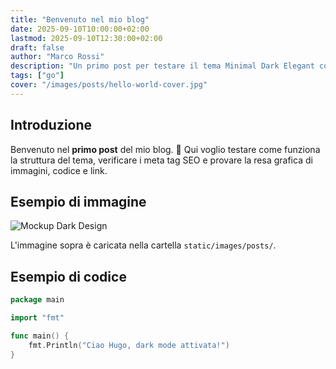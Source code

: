 ```yaml
---
title: "Benvenuto nel mio blog"
date: 2025-09-10T10:00:00+02:00
lastmod: 2025-09-10T12:30:00+02:00
draft: false
author: "Marco Rossi"
description: "Un primo post per testare il tema Minimal Dark Elegant con Hugo. Parleremo di design, automazioni e nuove idee."
tags: ["go"]
cover: "/images/posts/hello-world-cover.jpg"
---
```


## Introduzione

Benvenuto nel **primo post** del mio blog. 🎉
Qui voglio testare come funziona la struttura del tema, verificare i meta tag SEO e provare la resa grafica di immagini, codice e link.

## Esempio di immagine

![Mockup Dark Design](/images/posts/mockup.jpg)

L'immagine sopra è caricata nella cartella `static/images/posts/`.

## Esempio di codice

```go
package main

import "fmt"

func main() {
    fmt.Println("Ciao Hugo, dark mode attivata!")
}
